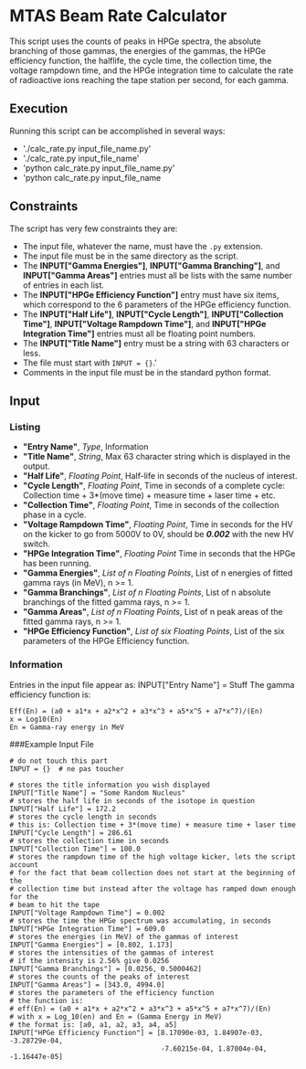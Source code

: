# MTAS Beam Rate Calculator
This script uses the counts of peaks in HPGe spectra, the absolute branching of those gammas, the energies of the gammas, the HPGe efficiency function, the halflife, the cycle time, the collection time, the voltage rampdown time, and the HPGe integration time to calculate the rate of radioactive ions reaching the tape station per second, for each gamma.

## Execution
Running this script can be accomplished in several ways:
- './calc_rate.py input_file_name.py'
- './calc_rate.py input_file_name'
- 'python calc_rate.py input_file_name.py'
- 'python calc_rate.py input_file_name

## Constraints
The script has very few constraints they are:
- The input file, whatever the name, must have the `.py` extension.
- The input file must be in the same directory as the script.
- The **INPUT["Gamma Energies"]**, **INPUT["Gamma Branching"]**, and **INPUT["Gamma Areas"]** entries must all be lists with the same number of entries in each list.
- The **INPUT["HPGe Efficiency Function"]** entry must have six items, which correspond to the 6 parameters of the HPGe efficiency function.
- The **INPUT["Half Life"]**, **INPUT["Cycle Length"]**, **INPUT["Collection Time"]**, **INPUT["Voltage Rampdown Time"]**, and **INPUT["HPGe Integration Time"]** entries must all be floating point numbers.
- The **INPUT["Title Name"]** entry must be a string with 63 characters or less.
- The file must start with `INPUT = {}`.'
- Comments in the input file must be in the standard python format.

## Input
### Listing
- **"Entry Name"**, *Type*, Information
- **"Title Name"**, *String*, Max 63 character string which is displayed in the output.
- **"Half Life"**, *Floating Point*, Half-life in seconds of the nucleus of interest.
- **"Cycle Length"**, *Floating Point*, Time in seconds of a complete cycle: Collection time + 3*(move time) + measure time + laser time + etc.
- **"Collection Time"**, *Floating Point*, Time in seconds of the collection phase in a cycle.
- **"Voltage Rampdown Time"**, *Floating Point*, Time in seconds for the HV on the kicker to go from 5000V to 0V, should be ***0.002*** with the new HV switch.
- **"HPGe Integration Time"**, *Floating Point* Time in seconds that the HPGe has been running.
- **"Gamma Energies"**, *List of n Floating Points*, List of n energies of fitted gamma rays (in MeV), n >= 1.
- **"Gamma Branchings"**, *List of n Floating Points*, List of n absolute branchings of the fitted gamma rays, n >= 1.
- **"Gamma Areas"**, *List of n Floating Points*, List of n peak areas of the fitted gamma rays, n >= 1.
- **"HPGe Efficiency Function"**, *List of six Floating Points*, List of the six parameters of the HPGe Efficiency function.

### Information
Entries in the input file appear as: INPUT["Entry Name"] = Stuff
The gamma efficiency function is:
```
Eff(En) = (a0 + a1*x + a2*x^2 + a3*x^3 + a5*x^5 + a7*x^7)/(En)
x = Log10(En)
En = Gamma-ray energy in MeV
```

###Example Input File
```
# do not touch this part
INPUT = {}  # ne pas toucher

# stores the title information you wish displayed
INPUT["Title Name"] = "Some Random Nucleus"
# stores the half life in seconds of the isotope in question
INPUT["Half Life"] = 172.2
# stores the cycle length in seconds
# this is: Collection time + 3*(move time) + measure time + laser time
INPUT["Cycle Length"] = 286.61
# stores the collection time in seconds
INPUT["Collection Time"] = 100.0
# stores the rampdown time of the high voltage kicker, lets the script account
# for the fact that beam collection does not start at the beginning of the
# collection time but instead after the voltage has ramped down enough for the
# beam to hit the tape
INPUT["Voltage Rampdown Time"] = 0.002
# stores the time the HPGe spectrum was accumulating, in seconds
INPUT["HPGe Integration Time"] = 609.0
# stores the energies (in MeV) of the gammas of interest
INPUT["Gamma Energies"] = [0.802, 1.173]
# stores the intensities of the gammas of interest
# if the intensity is 2.56% give 0.0256
INPUT["Gamma Branchings"] = [0.0256, 0.5000462]
# stores the counts of the peaks of interest
INPUT["Gamma Areas"] = [343.0, 4994.0]
# stores the parameters of the efficiency function
# the function is:
# eff(En) = (a0 + a1*x + a2*x^2 + a3*x^3 + a5*x^5 + a7*x^7)/(En)
# with x = Log_10(en) and En = (Gamma Energy in MeV)
# the format is: [a0, a1, a2, a3, a4, a5]
INPUT["HPGe Efficiency Function"] = [8.17090e-03, 1.84907e-03, -3.28729e-04,
                                     -7.60215e-04, 1.87004e-04, -1.16447e-05]
```
